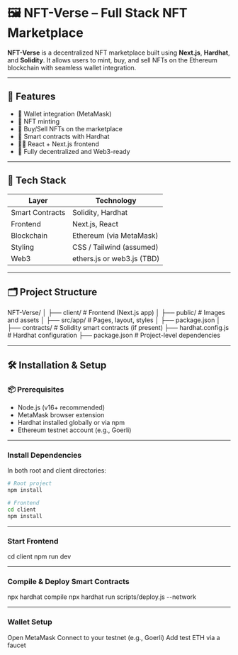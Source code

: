 # 🖼️ NFT-Verse – Full Stack NFT Marketplace

**NFT-Verse** is a decentralized NFT marketplace built using **Next.js**, **Hardhat**, and **Solidity**. It allows users to mint, buy, and sell NFTs on the Ethereum blockchain with seamless wallet integration.

---

## 🚀 Features

- 🔐 Wallet integration (MetaMask)
- 🎨 NFT minting
- 💸 Buy/Sell NFTs on the marketplace
- 🧠 Smart contracts with Hardhat
- 🧑‍💻 React + Next.js frontend
- 🎯 Fully decentralized and Web3-ready

---

## 🧱 Tech Stack

| Layer          | Technology      |
|----------------|-----------------|
| Smart Contracts| Solidity, Hardhat |
| Frontend       | Next.js, React   |
| Blockchain     | Ethereum (via MetaMask) |
| Styling        | CSS / Tailwind (assumed) |
| Web3           | ethers.js or web3.js (TBD) |

---

## 🗂 Project Structure

NFT-Verse/
│
  ├── client/ # Frontend (Next.js app)
│ ├── public/ # Images and assets
│ ├── src/app/ # Pages, layout, styles
│ ├── package.json
│
  ├── contracts/ # Solidity smart contracts (if present)
  ├── hardhat.config.js # Hardhat configuration
  ├── package.json # Project-level dependencies


---

## 🛠 Installation & Setup

### 📦 Prerequisites

- Node.js (v16+ recommended)
- MetaMask browser extension
- Hardhat installed globally or via npm
- Ethereum testnet account (e.g., Goerli)

---

### Install Dependencies

In both root and client directories:

```bash
# Root project
npm install

# Frontend
cd client
npm install

```
---

### Start Frontend

cd client
npm run dev

---

### Compile & Deploy Smart Contracts

npx hardhat compile
npx hardhat run scripts/deploy.js --network <your-network>

---

### Wallet Setup

Open MetaMask
Connect to your testnet (e.g., Goerli)
Add test ETH via a faucet

